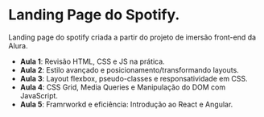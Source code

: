 # Landing Page do Spotify.
Landing page do spotify criada a partir do projeto de imersão front-end da Alura.
  - **Aula 1**: Revisão HTML, CSS e JS na prática.
  - **Aula 2**: Estilo avançado e posicionamento/transformando layouts.
  - **Aula 3**: Layout flexbox, pseudo-classes e responsatividade em CSS.
  - **Aula 4**: CSS Grid, Media Queries e Manipulação do DOM com JavaScript.
  - **Aula 5**: Framrworkd e eficiência: Introdução ao React e Angular.
